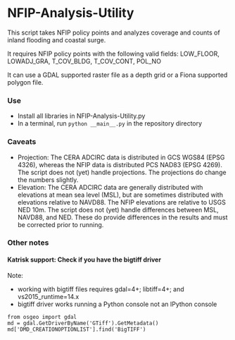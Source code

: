 # NFIP-Analysis-Utility

This script takes NFIP policy points and analyzes coverage and counts of inland flooding and coastal surge.

It requires NFIP policy points with the following valid fields:
LOW_FLOOR, LOWADJ_GRA, T_COV_BLDG, T_COV_CONT, POL_NO

It can use a GDAL supported raster file as a depth grid or a Fiona supported polygon file.

<h3>Use</h3>

* Install all libraries in NFIP-Analysis-Utility.py
* In a terminal, run ```python __main__.py``` in the repository directory

<h3>Caveats</h3>

* Projection: The CERA ADCIRC data is distributed in GCS WGS84 (EPSG 4326), whereas the NFIP data is distributed PCS NAD83 (EPSG 4269). The script does not (yet) handle projections. The projections do change the numbers slightly.
* Elevation: The CERA ADCIRC data are generally distributed with elevations at mean sea level (MSL), but are sometimes distributed with elevations relative to NAVD88. The NFIP elevations are relative to USGS NED 10m. The script does not (yet) handle differences between MSL, NAVD88, and NED. These do provide differences in the results and must be corrected prior to running.


<h3>Other notes</h3>
<h4>Katrisk support: Check if you have the bigtiff driver</h4>
Note: 

* working with bigtiff files requires gdal=4+; libtiff=4+; and vs2015_runtime=14.x
* bigtiff driver works running a Python console not an IPython console

```
from osgeo import gdal
md = gdal.GetDriverByName('GTiff').GetMetadata()
md['DMD_CREATIONOPTIONLIST'].find('BigTIFF')
```
